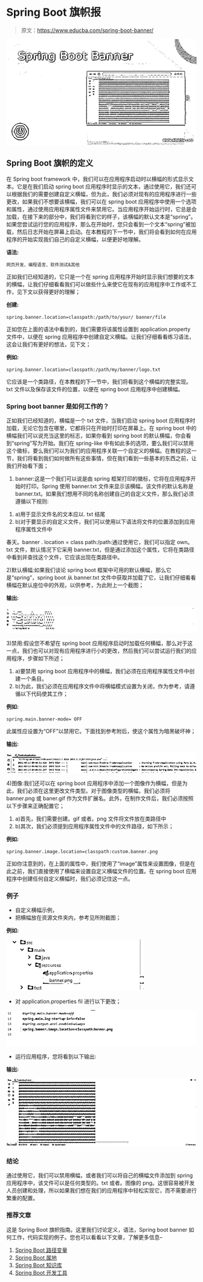 # Spring Boot 旗帜报

> 原文：<https://www.educba.com/spring-boot-banner/>

![Spring Boot Banner](img/409236b72fa023393a324f906efbef4d.png)



## Spring Boot 旗帜的定义

在 Spring boot framework 中，我们可以在应用程序启动时以横幅的形式显示文本。它是在我们启动 spring boot 应用程序时显示的文本，通过使用它，我们还可以根据我们的需要创建自定义横幅，但为此，我们必须对现有的应用程序进行一些更改，如果我们不想要该横幅，我们可以在 spring boot 应用程序中使用一个选项和属性，通过使用应用程序属性文件来禁用它。当应用程序开始运行时，它总是会加载，在接下来的部分中，我们将看到它的样子，该横幅的默认文本是“spring”。如果您尝试运行您的应用程序，那么在开始时，您只会看到一个文本“spring”被加载，然后日志开始在屏幕上启动。在本教程的下一节中，我们将会看到如何在应用程序的开始实现我们自己的自定义横幅，以便更好地理解。

**语法:**

<small>网页开发、编程语言、软件测试&其他</small>

正如我们已经知道的，它只是一个在 spring 应用程序开始时显示我们想要的文本的横幅，让我们仔细看看我们可以做些什么来使它在现有的应用程序中工作或不工作，见下文以获得更好的理解；

**创建:**

`spring.banner.location=classpath:/path/to/your/ banner/file`

正如您在上面的语法中看到的，我们需要将该属性设置到 application.property 文件中，以便在 spring 应用程序中创建自定义横幅。让我们仔细看看练习语法，这会让我们有更好的想法，见下文；

**例如:**

`spring.banner.location=classpath:/path/my/banner/logo.txt`

它应该是一个类路径，在本教程的下一节中，我们将看到这个横幅的完整实现。txt 文件以及保存该文件的位置，以便在 spring boot 应用程序中创建横幅。

### Spring boot banner 是如何工作的？

正如我们已经知道的，横幅是一个 txt 文件，当我们启动 spring boot 应用程序时加载，无论它包含在哪里，它都将只在开始时打印在屏幕上。在 spring boot 中的横幅我们可以说充当这里的标志，如果你看到 spring boot 的默认横幅，你会看到“spring”写为开始。我们在 spring-like 中有如此多的选项，要么我们可以禁用这个徽标，要么我们可以为我们的应用程序关联一个自定义的横幅。在教程的这一节，我们将看到我们如何做所有这些事情，但在我们看到一些基本的东西之前，让我们开始看下面；

1) banner:这是一个我们可以说是由 spring 框架打印的徽标，它将在应用程序开始时打印。Spring 使用 banner.txt 文件来显示该横幅，该文件的默认名称是 banner.txt。如果我们想用不同的名称创建自己的自定义文件，那么我们必须遵循以下规则:

1.  a)用于显示文件名的文本应以. txt 结尾
2.  b)对于要显示的自定义文件，我们可以使用以下语法将文件的位置添加到应用程序属性文件中

春天。banner . location = class path:/path:通过使用它，我们可以指定 own。txt 文件，默认情况下它采用 banner.txt，但是通过添加这个属性，它将在类路径中看到并查找这个文件，它应该出现在类路径中。

2)默认横幅:如果我们谈论 spring boot 框架中可用的默认横幅，那么它是“spring”，spring boot 从 banner.txt 文件中获取并加载了它，让我们仔细看看横幅在默认座位中的外观，以供参考，为此附上一个截图；

**输出:**

![Spring Boot Banner 1](img/8e2048ad768082e8cc66f8e17dc79fb9.png)



3)禁用:假设您不希望在 spring boot 应用程序启动时加载任何横幅，那么对于这一点，我们也可以对现有应用程序进行小的更改，然后我们可以尝试运行我们的应用程序，步骤如下所述；

1.  a)要禁用 spring boot 应用程序中的横幅，我们必须在应用程序属性文件中创建一个条目。
2.  b)为此，我们必须在应用程序文件中将横幅模式设置为关闭，作为参考，请遵循以下代码使其工作；

**例如:**

`spring.main.banner-mode= OFF`

此属性应设置为“OFF”以禁用它。下面找到参考附后，使这个属性为暗黑破坏神；

**输出:**

![Spring Boot Banner 2](img/91037b44d469522e7141174a1ffe9fad.png)



4)图像:我们还可以在 spring boot 应用程序中添加一个图像作为横幅，但是为此，我们必须在这里更改文件类型。对于图像类型的横幅，我们必须将 banner.png 或 baner.gif 作为文件扩展名。此外，在制作文件后，我们必须按照以下步骤来正确配置它；

1.  a)首先，我们需要创建。gif 或者。png 文件将文件放在类路径中
2.  b)其次，我们必须提到应用程序属性文件中的文件路径，如下所示；

**例如:**

`spring.banner.image.location=classpath:custom.banner.png`

正如你注意到的，在上面的属性中，我们使用了“image”属性来设置图像，但是在此之前，我们直接使用了横幅来设置自定义横幅文件的位置。在 spring boot 应用程序中创建任何自定义横幅时，我们必须记住这一点。

### 例子

*   自定义横幅示例，
*   把横幅放在资源文件夹内，参考见所附截图；

**例如:**

![Spring Boot Banner 3](img/d7e7e9fa3e52c05e5e43ae462ab59677.png)



*   对 application.properties fil 进行以下更改；

![Spring Boot Banner 4](img/2ffab7ab6b077f63a937b60b5007213b.png)



*   运行应用程序，您将看到以下输出:

**输出:**

![image](img/7b2994e289a95a14e3830bbea54c3930.png)



### 结论

通过使用它，我们可以禁用横幅，或者我们可以将自己的横幅文件添加到 spring 应用程序中，该文件可以是任何类型的。txt 或者。图像的 png。这很容易被开发人员创建和处理，所以如果我们想在我们的应用程序中轻松实现它，而不需要进行繁重的配置。

### 推荐文章

这是 Spring Boot 旗帜指南。这里我们讨论定义，语法，Spring boot banner 如何工作，代码实现的例子。您也可以看看以下文章，了解更多信息–

1.  [Spring Boot 路径变量](https://www.educba.com/spring-boot-path-variable/)
2.  [Spring Boot 属地](https://www.educba.com/spring-boot-dependencies/)
3.  [Spring Boot 知识库](https://www.educba.com/spring-boot-repository/)
4.  [Spring Boot 开发工具](https://www.educba.com/spring-boot-devtools/)





